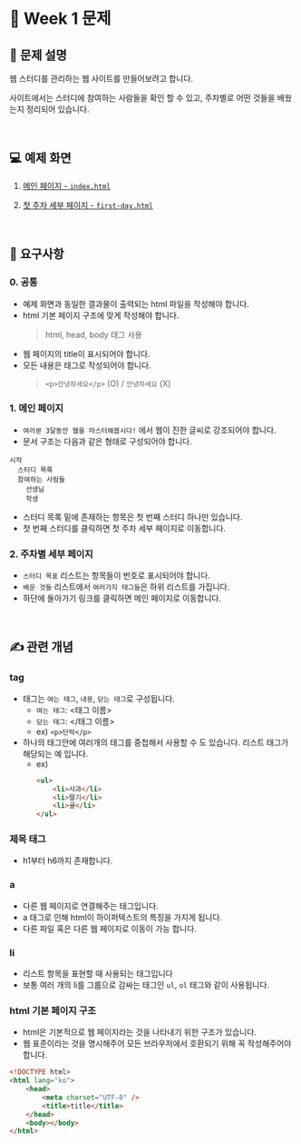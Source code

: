 # 🚀 Week 1 문제

## 🤔 문제 설명

웹 스터디를 관리하는 웹 사이트를 만들어보려고 합니다.

사이트에서는 스터디에 참여하는 사람들을 확인 할 수 있고, 주차별로 어떤 것들을 배웠는지 정리되어 있습니다.

<br>

## 💻 예제 화면

1. [메인 페이지 - `index.html`](https://madesignoper.github.io/site/week1/)

2. [첫 주차 세부 페이지 - `first-day.html`](https://madesignoper.github.io/site/week1/first-day.html)

<br>

## 📌 요구사항

### 0. 공통

- 예제 화면과 동일한 결과물이 출력되는 html 파일을 작성해야 합니다.
- html 기본 페이지 구조에 맞게 작성해야 합니다.
  > html, head, body 태그 사용
- 웹 페이지의 title이 표시되어야 합니다.
- 모든 내용은 태그로 작성되어야 합니다.
  > `<p>안녕하세요</p>` (O) / `안녕하세요` (X)

### 1. 메인 페이지

- `여러분 3달동안 웹을 마스터해봅시다!` 에서 웹이 진한 글씨로 강조되어야 합니다.
- 문서 구조는 다음과 같은 형태로 구성되어야 합니다.

```
시작
  스터디 목록
  참여하는 사람들
    선생님
    학생
```

- 스터디 목록 밑에 존재하는 항목은 첫 번째 스터디 하나만 있습니다.
- 첫 번째 스터디를 클릭하면 첫 주차 세부 페이지로 이동합니다.

### 2. 주차별 세부 페이지

- `스터디 목표` 리스트는 항목들이 번호로 표시되어야 합니다.
- `배운 것들` 리스트에서 `여러가지 태그들`은 하위 리스트를 가집니다.
- 하단에 돌아가기 링크를 클릭하면 메인 페이지로 이동합니다.

<br>

## ✍️ 관련 개념

### tag

- 태그는 `여는 태그`, `내용`, `닫는 태그`로 구성됩니다.
  - `여는 태그`: <태그 이름>
  - `닫는 태그`: </태그 이름>
  - ex) `<p>단락</p>`
- 하나의 태그안에 여러개의 태그를 중첩해서 사용할 수 도 있습니다. 리스트 태그가 해당되는 예 입니다.
  - ex)
    ```html
    <ul>
    	<li>사과</li>
    	<li>딸기</li>
    	<li>귤</li>
    </ul>
    ```

### 제목 태그

- h1부터 h6까지 존재합니다.

### a

- 다른 웹 페이지로 연결해주는 태그입니다.
- a 태그로 인해 html이 하이퍼텍스트의 특징을 가지게 됩니다.
- 다른 파일 혹은 다른 웹 페이지로 이동이 가능 합니다.

### li

- 리스트 항목을 표현할 때 사용되는 태그입니다
- 보통 여러 개의 li를 그룹으로 감싸는 태그인 `ul`, `ol` 태그와 같이 사용됩니다.

### html 기본 페이지 구조

- html은 기본적으로 웹 페이지라는 것을 나타내기 위한 구조가 있습니다.
- 웹 표준이라는 것을 명시해주어 모든 브라우저에서 호환되기 위해 꼭 작성해주어야 합니다.

```html
<!DOCTYPE html>
<html lang="ko">
	<head>
		<meta charset="UTF-8" />
		<title>title</title>
	</head>
	<body></body>
</html>
```
